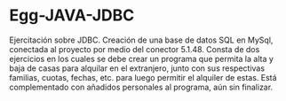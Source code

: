 # Egg-JAVA-JDBC
Ejercitación sobre JDBC. Creación de una base de datos SQL en MySql, conectada al proyecto por medio del conector 5.1.48. Consta de dos ejercicios en los cuales se debe crear un programa que permita la alta y baja de casas para alquilar en el extranjero, junto con sus respectivas familias, cuotas, fechas, etc. para luego permitir el alquiler de estas. 
Está complementado con añadidos personales al programa, aún sin finalizar.
